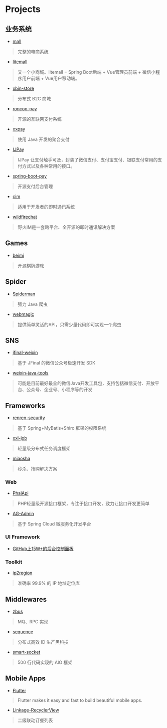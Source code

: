# Projects
## 业务系统
* [mall](https://github.com/macrozheng/mall)
> 完整的电商系统
* [litemall](https://github.com/linlinjava/litemall)
> 又一个小商城。litemall = Spring Boot后端 + Vue管理员前端 + 微信小程序用户前端 + Vue用户移动端。
* [xbin-store](https://gitee.com/binu/xbin-store)
> 分布式 B2C 商城

* [roncoo-pay](https://gitee.com/roncoocom/roncoo-pay)
> 开源的互联网支付系统
* [xxpay](https://gitee.com/jmdhappy/xxpay-master)
> 使用 Java 开发的聚合支付
* [IJPay](https://gitee.com/javen205/IJPay)
> IJPay 让支付触手可及，封装了微信支付、支付宝支付、银联支付常用的支付方式以及各种常用的接口。
* [spring-boot-pay](https://gitee.com/52itstyle/spring-boot-pay)
> 开源支付后台管理

* [cim](https://github.com/crossoverJie/cim)
> 适用于开发者的即时通讯系统
* [wildfirechat](https://github.com/wildfirechat/server)
> 野火IM是一套跨平台、全开源的即时通讯解决方案

## Games
* [beimi](https://gitee.com/beimigame/beimi)
> 开源棋牌游戏

## Spider
* [Spiderman](https://gitee.com/l-weiwei/spiderman)
> 强力 Java 爬虫
* [webmagic](https://gitee.com/flashsword20/webmagic)
> 提供简单灵活的API，只需少量代码即可实现一个爬虫

## SNS
* [jfinal-weixin](https://gitee.com/jfinal/jfinal-weixin)
> 基于 JFinal 的微信公众号极速开发 SDK
* [weixin-java-tools](https://gitee.com/binary/weixin-java-tools)
> 可能是目前最好最全的微信Java开发工具包，支持包括微信支付、开放平台、公众号、企业号、小程序等的开发

## Frameworks
* [renren-security](https://gitee.com/babaio/renren-security)
> 基于 Spring+MyBatis+Shiro 框架的权限系统
* [xxl-job](https://gitee.com/xuxueli0323/xxl-job)
> 轻量级分布式任务调度框架
* [miaosha](https://gitee.com/1028125449/miaosha)
> 秒杀、抢购解决方案

### Web
* [PhalApi](https://gitee.com/dogstar/PhalApi)
> PHP轻量级开源接口框架，专注于接口开发，致力让接口开发更简单
* [AG-Admin](https://gitee.com/geek_qi/ace-security)
> 基于 Spring Cloud 微服务化开发平台

### UI Framework
* [GitHub上15W+的后台控制面板](https://blog.csdn.net/bntX2jSQfEHy7/article/details/86216068)

### Toolkit
* [ip2region](https://gitee.com/lionsoul/ip2region)
> 准确率 99.9% 的 IP 地址定位库

## Middlewares
* [zbus](https://gitee.com/rushmore/zbus)
> MQ、RPC 实现
* [sequence](https://gitee.com/yu120/sequence)
> 分布式高效 ID 生产黑科技

* [smart-socket](https://gitee.com/smartdms/smart-socket)
> 500 行代码实现的 AIO 框架

## Mobile Apps
* [Flutter ](https://flutter.io/)
> Flutter makes it easy and fast to build beautiful mobile apps.

* [Linkage-RecyclerView](https://github.com/KunMinX/Linkage-RecyclerView)
> 二级联动订餐列表 


